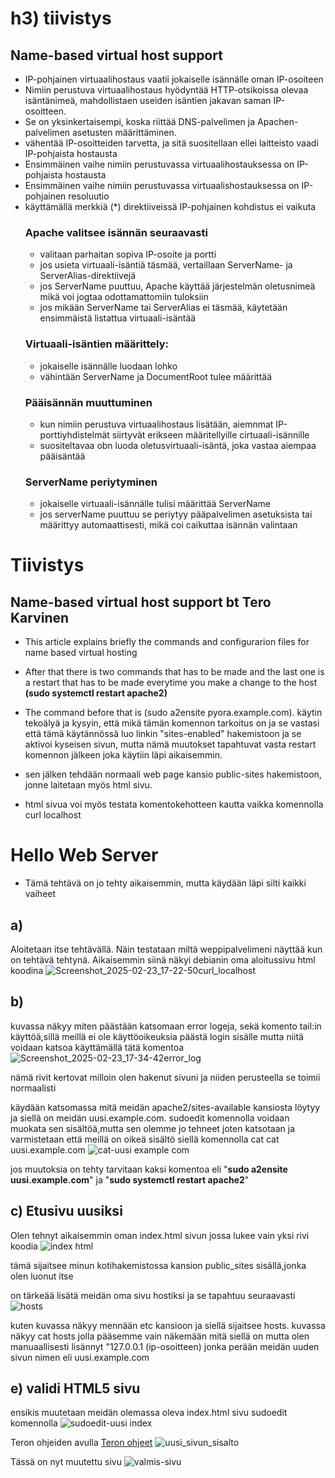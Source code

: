 # h3) tiivistys

## Name-based virtual host support

- IP-pohjainen virtuaalihostaus vaatii jokaiselle isännälle oman IP-osoiteen
- Nimiin perustuva virtuaalihostaus hyödyntää HTTP-otsikoissa olevaa isäntänimeä, mahdollistaen useiden isäntien jakavan saman IP-osoitteen.
- Se on yksinkertaisempi, koska riittää DNS-palvelimen ja Apachen-palvelimen asetusten määrittäminen.
- vähentää IP-osoitteiden tarvetta, ja sitä suositellaan ellei laitteisto vaadi IP-pohjaista hostausta
- Ensimmäinen vaihe nimiin perustuvassa virtuaalihostauksessa on IP-pohjaista hostausta
- Ensimmäinen vaihe nimiin perustuvassa virtuaalishostauksessa on IP-pohjainen resoluutio
- käyttämällä merkkiä (*) <VirtualHost> direktiiveissä IP-pohjainen kohdistus ei vaikuta
  ### Apache valitsee isännän seuraavasti
    - valitaan parhaitan sopiva IP-osoite ja portti
    - jos usieta virtuaali-isäntiä täsmää, vertaillaan ServerName- ja ServerAlias-direktiivejä
    - jos ServerName puuttuu, Apache käyttää järjestelmän oletusnimeä mikä voi jogtaa odottamattomiin tuloksiin
    - jos mikään ServerName tai ServerAlias ei täsmää, käytetään ensimmäistä listattua virtuaali-isäntää
  ### Virtuaali-isäntien määrittely:
    - jokaiselle isännälle luodaan <VirtualHost> lohko
    - vähintään ServerName ja DocumentRoot tulee määrittää
  ### Pääisännän muuttuminen
    - kun nimiin perustuva virtuaalihostaus lisätään, aiemnmat IP-porttiyhdistelmät siirtyvät erikseen määritellyille cirtuaali-isännille
    - suositeltavaa obn luoda oletusvirtuaali-isäntä, joka vastaa aiempaa pääisäntää
  ### ServerName periytyminen
  - jokaiselle virtuaali-isännälle tulisi määrittää ServerName
  - jos serverName puuttuu se periytyy pääpalvelimen asetuksista tai määrittyy automaattisesti, mikä coi caikuttaa isännän valintaan

# Tiivistys
## Name-based virtual host support bt Tero Karvinen

- This article explains briefly the commands and configurarion files for name based virtual hosting
- After that there is two commands that has to be made and the last one is a restart that has to be made everytime you make a change to the host **(sudo systemctl restart apache2)**
- The command before that is (sudo a2ensite pyora.example.com). käytin tekoälyä ja kysyin, että mikä tämän komennon tarkoitus on ja se vastasi että tämä käytännössä luo linkin "sites-enabled" hakemistoon ja se aktivoi kyseisen sivun, mutta nämä muutokset tapahtuvat vasta restart komennon jälkeen joka käytiin läpi aikaisemmin.

- sen jälken tehdään normaali web page kansio public-sites hakemistoon, jonne laitetaan myös html sivu.
- html sivua voi myös testata komentokehotteen kautta vaikka komennolla curl localhost


# Hello Web Server 

- Tämä tehtävä on jo tehty aikaisemmin, mutta käydään läpi silti kaikki vaiheet
## a) 
Aloitetaan itse tehtävällä. Näin testataan miltä weppipalvelimeni näyttää kun on tehtävä tehtynä. Aikaisemmin siinä näkyi debianin oma aloitussivu html koodina
![Screenshot_2025-02-23_17-22-50curl_localhost](https://github.com/user-attachments/assets/7bcdb386-8079-4f9a-8cb6-577c0229dd40)


## b)
kuvassa näkyy miten päästään katsomaan error logeja, sekä komento tail:in käyttöä,sillä meillä ei ole käyttöoikeuksia päästä login sisälle mutta niitä voidaan katsoa käyttämällä tätä komentoa
![Screenshot_2025-02-23_17-34-42error_log](https://github.com/user-attachments/assets/6b8f3b47-32cd-4bad-8636-a7165b9e1154)

nämä rivit kertovat milloin olen hakenut sivuni ja niiden perusteella se toimii normaalisti

käydään katsomassa mitä meidän apache2/sites-available kansiosta löytyy ja siellä on meidän uusi.example.com. sudoedit komennolla voidaan muokata sen sisältöä,mutta sen olemme jo tehneet joten katsotaan ja varmistetaan että meillä on oikeä sisältö siellä komennolla cat
cat uusi.example.com ![cat-uusi example com](https://github.com/user-attachments/assets/9baf7e5d-0a9c-4681-bdcd-273293f2ce1b)


jos muutoksia on tehty tarvitaan kaksi komentoa eli "**sudo a2ensite uusi.example.com**" ja "**sudo systemctl restart apache2**"




## c) Etusivu uusiksi

Olen tehnyt aikaisemmin oman index.html sivun jossa lukee vain yksi rivi koodia 
![index html](https://github.com/user-attachments/assets/1c81607b-897d-4a99-aaf3-88b1948e0653)

tämä sijaitsee minun kotihakemistossa kansion public_sites sisällä,jonka olen luonut itse

on tärkeää lisätä meidän oma sivu hostiksi ja se tapahtuu seuraavasti
![hosts](https://github.com/user-attachments/assets/2e05f37a-fb05-4a76-80b4-c180d96ec5fd)

kuten kuvassa näkyy mennään etc kansioon ja siellä sijaitsee hosts. kuvassa näkyy cat hosts jolla pääsemme vain näkemään mitä siellä on mutta olen manuaallisesti lisännyt "127.0.0.1 (ip-osoitteen) jonka perään meidän uuden sivun nimen eli uusi.example.com


## e) validi HTML5 sivu
ensikis muutetaan meidän olemassa oleva index.html sivu sudoedit komennolla
![sudoedit-uusi index](https://github.com/user-attachments/assets/b172dfd1-5386-441b-9a6a-ff78490bf548)

Teron ohjeiden avulla [Teron ohjeet](https://terokarvinen.com/2012/short-html5-page/)
![uusi_sivun_sisalto](https://github.com/user-attachments/assets/c2f95acf-34f8-4454-b270-2bf505fc13b6)

Tässä on nyt muutettu sivu
![valmis-sivu](https://github.com/user-attachments/assets/3d6e8ff7-df2a-4aa5-b27b-90d5b7dca1b7)






